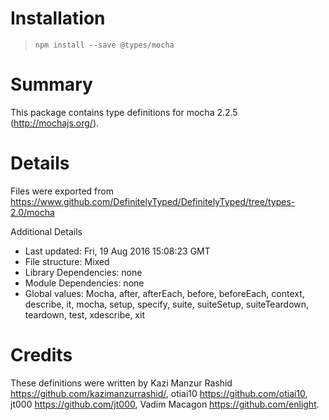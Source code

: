# Installation
> `npm install --save @types/mocha`

# Summary
This package contains type definitions for mocha 2.2.5 (http://mochajs.org/).

# Details
Files were exported from https://www.github.com/DefinitelyTyped/DefinitelyTyped/tree/types-2.0/mocha

Additional Details
 * Last updated: Fri, 19 Aug 2016 15:08:23 GMT
 * File structure: Mixed
 * Library Dependencies: none
 * Module Dependencies: none
 * Global values: Mocha, after, afterEach, before, beforeEach, context, describe, it, mocha, setup, specify, suite, suiteSetup, suiteTeardown, teardown, test, xdescribe, xit

# Credits
These definitions were written by Kazi Manzur Rashid <https://github.com/kazimanzurrashid/>, otiai10 <https://github.com/otiai10>, jt000 <https://github.com/jt000>, Vadim Macagon <https://github.com/enlight>.
